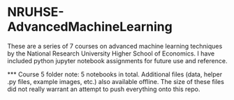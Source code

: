 # NRUHSE-AdvancedMachineLearning
These are a series of 7 courses on advanced machine learning techniques by the National Research University Higher School of Economics. I have included python jupyter notebook assignments for future use and reference.

*** Course 5 folder note: 5 notebooks in total. Additional files (data, helper .py files, example images, etc.) also available offline. The size of these files did not really warrant an attempt to push everything onto this repo.
